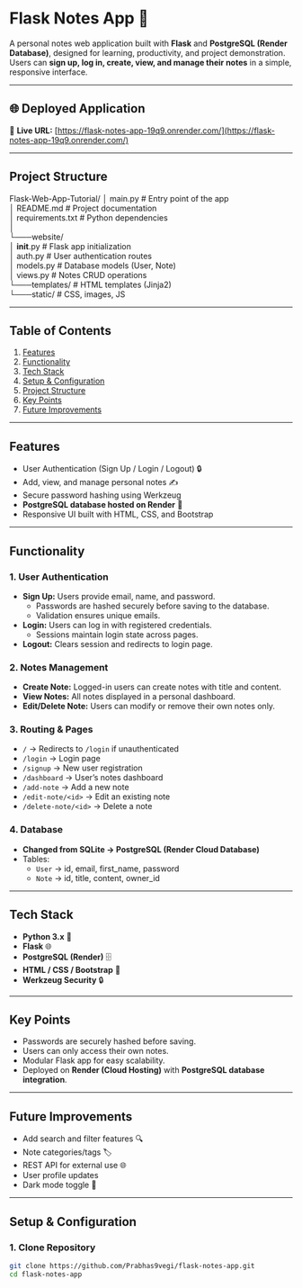 # Flask Notes App 📝

A personal notes web application built with **Flask** and **PostgreSQL (Render Database)**, designed for learning, productivity, and project demonstration.  
Users can **sign up, log in, create, view, and manage their notes** in a simple, responsive interface.

---

## 🌐 Deployed Application
🚀 **Live URL:** [https://flask-notes-app-19q9.onrender.com/](https://flask-notes-app-19q9.onrender.com/)

---

## Project Structure
Flask-Web-App-Tutorial/
│   main.py          # Entry point of the app  
│   README.md        # Project documentation  
│   requirements.txt # Python dependencies  
│  
└───website/  
    │   __init__.py  # Flask app initialization  
    │   auth.py      # User authentication routes  
    │   models.py    # Database models (User, Note)  
    │   views.py     # Notes CRUD operations  
    └───templates/   # HTML templates (Jinja2)  
    └───static/      # CSS, images, JS  

---

## Table of Contents
1. [Features](#features)
2. [Functionality](#functionality)
3. [Tech Stack](#tech-stack)
4. [Setup & Configuration](#setup--configuration)
5. [Project Structure](#project-structure)
6. [Key Points](#key-points)
7. [Future Improvements](#future-improvements)

---

## Features
- User Authentication (Sign Up / Login / Logout) 🔒  
- Add, view, and manage personal notes ✍️  
- Secure password hashing using Werkzeug  
- **PostgreSQL database hosted on Render** 💾  
- Responsive UI built with HTML, CSS, and Bootstrap  

---

## Functionality
### **1. User Authentication**
- **Sign Up:** Users provide email, name, and password.  
  - Passwords are hashed securely before saving to the database.  
  - Validation ensures unique emails.  
- **Login:** Users can log in with registered credentials.  
  - Sessions maintain login state across pages.  
- **Logout:** Clears session and redirects to login page.

### **2. Notes Management**
- **Create Note:** Logged-in users can create notes with title and content.  
- **View Notes:** All notes displayed in a personal dashboard.  
- **Edit/Delete Note:** Users can modify or remove their own notes only.  

### **3. Routing & Pages**
- `/` → Redirects to `/login` if unauthenticated  
- `/login` → Login page  
- `/signup` → New user registration  
- `/dashboard` → User’s notes dashboard  
- `/add-note` → Add a new note  
- `/edit-note/<id>` → Edit an existing note  
- `/delete-note/<id>` → Delete a note  

### **4. Database**
- **Changed from SQLite → PostgreSQL (Render Cloud Database)**  
- Tables:
  - `User` → id, email, first_name, password  
  - `Note` → id, title, content, owner_id  

---

## Tech Stack
- **Python 3.x** 🐍  
- **Flask** 🌐  
- **PostgreSQL (Render)** 🗄️  
- **HTML / CSS / Bootstrap** 🎨  
- **Werkzeug Security** 🔒  

---

## Key Points
- Passwords are securely hashed before saving.  
- Users can only access their own notes.  
- Modular Flask app for easy scalability.  
- Deployed on **Render (Cloud Hosting)** with **PostgreSQL database integration**.  

---

## Future Improvements
- Add search and filter features 🔍  
- Note categories/tags 🏷️  
- REST API for external use 🌐  
- User profile updates  
- Dark mode toggle 🌙  

---

## Setup & Configuration
### **1. Clone Repository**
```bash
git clone https://github.com/Prabhas9vegi/flask-notes-app.git
cd flask-notes-app
